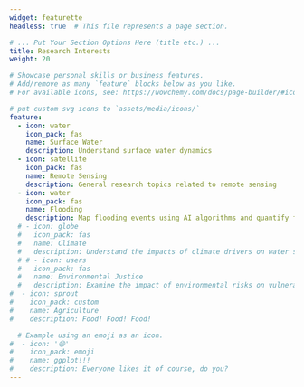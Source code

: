 ```yaml
---
widget: featurette
headless: true  # This file represents a page section.

# ... Put Your Section Options Here (title etc.) ...
title: Research Interests
weight: 20

# Showcase personal skills or business features.
# Add/remove as many `feature` blocks below as you like.
# For available icons, see: https://wowchemy.com/docs/page-builder/#icons

# put custom svg icons to `assets/media/icons/`
feature:
  - icon: water
    icon_pack: fas
    name: Surface Water
    description: Understand surface water dynamics 
  - icon: satellite
    icon_pack: fas
    name: Remote Sensing
    description: General research topics related to remote sensing
  - icon: water
    icon_pack: fas
    name: Flooding
    description: Map flooding events using AI algorithms and quantify flood damage
  # - icon: globe
  #   icon_pack: fas
  #   name: Climate
  #   description: Understand the impacts of climate drivers on water systems
  # # - icon: users
  #   icon_pack: fas
  #   name: Environmental Justice
  #   description: Examine the impact of environmental risks on vulnerable communities
#  - icon: sprout
#    icon_pack: custom
#    name: Agriculture
#    description: Food! Food! Food!

  # Example using an emoji as an icon.
#  - icon: '😄'
#    icon_pack: emoji
#    name: ggplot!!!
#    description: Everyone likes it of course, do you?
---
```

